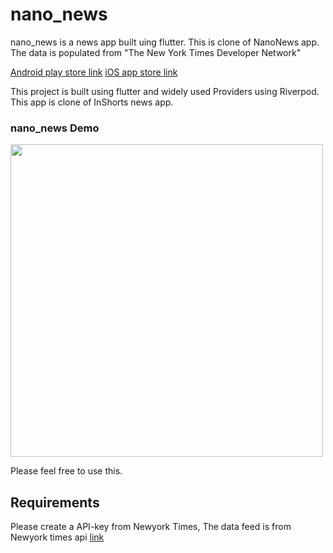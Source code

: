 # nano_news

nano_news is a news app built uing flutter. This is clone of NanoNews app. The data is populated from "The New York Times Developer Network"

[Android play store link](https://play.google.com/store/apps/details?id=com.tuffytiffany.nano_news)
[iOS app store link](https://apps.apple.com/az/app/nanonewz/id1555828428?platform=iphone)


This project is built using flutter and widely used Providers using Riverpod. This app is clone of InShorts news app.

### nano_news Demo

<img src="https://github.com/TeaTalkInternal/github_assets/blob/master/gifs/nano_news.gif" height="500em">

Please feel free to use this.

## Requirements 

Please create a API-key from Newyork Times, The data feed is from Newyork times api
[link](https://developer.nytimes.com/docs/top-stories-product/1/overview)
